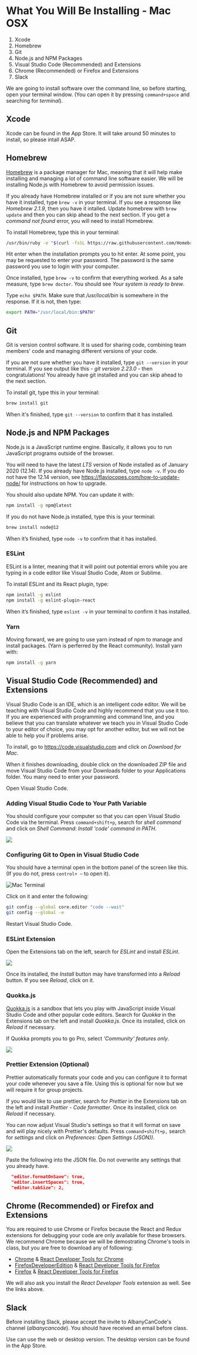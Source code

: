 # What You Will Be Installing - Mac OSX

1. Xcode
2. Homebrew
3. Git
4. Node.js and NPM Packages
5. Visual Studio Code (Recommended) and Extensions
6. Chrome (Recommended) or Firefox and Extensions
7. Slack

We are going to install software over the command line, so before starting, open your terminal window. (You can open it by pressing `command+space` and searching for _terminal_).

## Xcode

Xcode can be found in the App Store. It will take around 50 minutes to install, so please intall ASAP.

## Homebrew

[Homebrew](https://brew.sh/) is a package manager for Mac, meaning that it will help make installing and managing a lot of command line software easier. We will be installing Node.js with Homebrew to avoid permission issues.

If you already have Homebrew installed or if you are not sure whether you have it installed, type `brew -v` in your terminal. If you see a response like _Homebrew 2.1.9_, then you have it intalled. Update homebrew with `brew update` and then you can skip ahead to the next section. If you get a _command not found_ error, you will need to install Homebrew.

To install Homebrew, type this in your terminal:

```bash
/usr/bin/ruby -e "$(curl -fsSL https://raw.githubusercontent.com/Homebrew/install/master/install)"
```

Hit enter when the installation prompts you to hit enter. At some point, you may be requested to enter your password. The password is the same password you use to login with your computer.

Once installed, type `brew -v` to confirm that everything worked. As a safe measure, type `brew doctor`. You should see _Your system is ready to brew_.

Type `echo $PATH`. Make sure that _/usr/local/bin_ is somewhere in the response. If it is not, then type:

```bash
export PATH="/usr/local/bin:$PATH"
```

## Git

Git is version control software. It is used for sharing code, combining team members' code and managing different versions of your code.

If you are not sure whether you have it installed, type `git --version` in your terminal. If you see output like this - _git version 2.23.0_ - then congratulations! You already have git installed and you can skip ahead to the next section.

To install git, type this in your terminal:

```bash
brew install git
```

When it's finished, type `git --version` to confirm that it has installed.

## Node.js and NPM Packages

Node.js is a JavaScript runtime engine. Basically, it allows you to run JavaScript programs outside of the browser.

You will need to have the latest _LTS_ version of Node installed as of January 2020 (12.14). If you already have Node.js installed, type `node -v`. If you do not have the 12.14 version, see https://flaviocopes.com/how-to-update-node/ for instructions on how to upgrade.

You should also update NPM. You can update it with:

```bash
npm install -g npm@latest
```

If you do not have Node.js installed, type this is your terminal:

```bash
brew install node@12
```

When it’s finished, type `node -v` to confirm that it has installed.

### ESLint

ESLint is a linter, meaning that it will point out potential errors while you are typing in a code editor like Visual Studio Code, Atom or Sublime.

To install ESLint and its React plugin, type:

```bash
npm install -g eslint
npm install -g eslint-plugin-react
```

When it’s finished, type `eslint -v` in your terminal to confirm it has installed.

### Yarn

Moving forward, we are going to use yarn instead of npm to manage and install packages. (Yarn is perferred by the React community). Install yarn with:

```bash
npm install -g yarn
```

## Visual Studio Code (Recommended) and Extensions

Visual Studio Code is an IDE, which is an intelligent code editor. We will be teaching with Visual Studio Code and highly recommend that you use it too. If you are experienced with programming and command line, and you believe that you can translate whatever we teach you in Visual Studio Code to your editor of choice, you may opt for another editor, but we will not be able to help you if problems arise.

To install, go to https://code.visualstudio.com and click on _Download for Mac_.

When it finishes downloading, double click on the downloaded ZIP file and move Visual Studio Code from your Downloads folder to your Applications folder. You many need to enter your password.

Open Visual Studio Code.

### Adding Visual Studio Code to Your Path Variable

You should configure your computer so that you can open Visual Studio Code via the terminal. Press `command+shift+p`, search for _shell command_ and click on _Shell Command: Install 'code' command in PATH_.

![](img/vscode-mac-path.png)

### Configuring Git to Open in Visual Studio Code

You should have a terminal open in the bottom panel of the screen like this. (If you do not, press `control+ ~` to open it).

![Mac Terminal](img/terminal-mac.png)

Click on it and enter the following:

```bash
git config --global core.editor "code --wait"
git config --global -e
```

Restart Visual Studio Code.

### ESLint Extension

Open the Extensions tab on the left, search for _ESLint_ and install _ESLint_.

![](img/vscode-eslint.png)

Once its installed, the _Install_ button may have transformed into a _Reload_ button. If you see _Reload_, click on it.

### Quokka.js

[Quokka.js](https://quokkajs.com/docs/?editor=vsc) is a sandbox that lets you play with JavaScript inside Visual Studio Code and other popular code editors. Search for _Quokka_ in the Extensions tab on the left and install _Quokka.js_. Once its installed, click on _Reload_ if necessary.

If Quokka prompts you to go Pro, select _'Community' features only_.

![](img/vscode-quokka-prompt.png)

### Prettier Extension (Optional)

Prettier automatically formats your code and you can configure it to format your code whenever you save a file. Using this is optional for now but we will require it for group projects.

If you would like to use prettier, search for _Prettier_ in the Extensions tab on the left and install _Prettier - Code formatter_. Once its installed, click on _Reload_ if necessary.

You can now adjust Visual Studio's settings so that it will format on save and will play nicely with Prettier's defaults. Press `command+shift+p,` search for _settings_ and click on _Preferences: Open Settings (JSON))_.

![](img/settings-search.png)

Paste the following into the JSON file. Do not overwrite any settings that you already have.

```json
  "editor.formatOnSave": true,
  "editor.insertSpaces": true,
  "editor.tabSize": 2,
```

## Chrome (Recommended) or Firefox and Extensions

You are required to use Chrome or Firefox because the React and Redux extensions for debugging your code are only available for these browsers. We recommend Chrome because we will be demostrating Chrome's tools in class, but you are free to download any of following:

- [Chrome](https://www.google.com/chrome/) & [React Developer Tools for Chrome](https://chrome.google.com/webstore/detail/react-developer-tools/fmkadmapgofadopljbjfkapdkoienihi?hl=en)
- [FirefoxDeveloperEdition](https://www.mozilla.org/en-US/firefox/developer/) & [React Developer Tools for Firefox](https://addons.mozilla.org/en-US/firefox/addon/react-devtools/)
- [Firefox](https://www.mozilla.org/en-US/firefox/) & [React Developer Tools for Firefox](https://addons.mozilla.org/en-US/firefox/addon/react-devtools/)

We will also ask you install the _React Developer Tools_ extension as well. See the links above.

## Slack

Before installing Slack, please accept the invite to AlbanyCanCode's channel (_albanycancode_). You should have received an email before class.

Use can use the web or desktop version. The desktop version can be found in the App Store.
